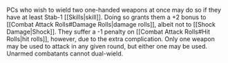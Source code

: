 PCs who wish to wield two one-handed weapons at once may do so if they have at least Stab-1 [[Skills|skill]]. Doing so grants them a +2 bonus to [[Combat Attack Rolls#Damage Rolls|damage rolls]], albeit not to [[Shock Damage|Shock]]. They suffer a -1 penalty on [[Combat Attack Rolls#Hit Rolls|hit rolls]], however, due to the extra complication. Only one weapon may be used to attack in any given round, but either one may be used. Unarmed combatants cannot dual-wield.